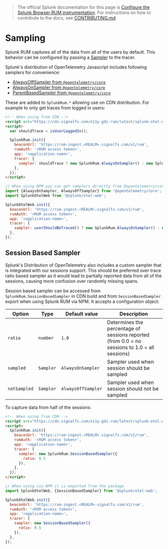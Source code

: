 > The official Splunk documentation for this page is [Configure the Splunk Browser RUM instrumentation](https://quickdraw.splunk.com/redirect/?product=Observability&location=github.rum.configuration&version=current). For instructions on how to contribute to the docs, see [CONTRIBUTING.md](../CONTRIBUTING.md#documentation).

# Sampling

Splunk RUM captures all of the data from all of the users by default. This behavior can be configured by passing a [Sampler](https://github.com/open-telemetry/opentelemetry-js-api/blob/main/src/trace/Sampler.ts) to the tracer.

Splunk's distribution of OpenTelemetry Javascript includes following samplers for convenience:

* [AlwaysOffSampler from `@opentelemetry/core`](https://github.com/open-telemetry/opentelemetry-js/blob/main/packages/opentelemetry-core/src/trace/sampler/AlwaysOffSampler.ts)
* [AlwaysOnSampler from `@opentelemetry/core`](https://github.com/open-telemetry/opentelemetry-js/blob/main/packages/opentelemetry-core/src/trace/sampler/AlwaysOnSampler.ts)
* [ParentBasedSampler from `@opentelemetry/core`](https://github.com/open-telemetry/opentelemetry-js/blob/main/packages/opentelemetry-core/src/trace/sampler/ParentBasedSampler.ts)

These are added to `SplunkRum.*` allowing use on CDN distribution. For example to only get traces from logged in users:

```html
<!-- When using from CDN -->
<script src="https://cdn.signalfx.com/o11y-gdi-rum/latest/splunk-otel-web.js" crossorigin="anonymous"></script>
<script>
  var shouldTrace = isUserLoggedIn();

  SplunkRum.init({
    beaconUrl: 'https://rum-ingest.<REALM>.signalfx.com/v1/rum',
    rumAuth: '<RUM access token>',
    app: '<application-name>',
    tracer: {
      sampler: shouldTrace ? new SplunkRum.AlwaysOnSampler() : new SplunkRum.AlwaysOffSampler(),
    },
  });
</script>
```

```js
// When using NPM you can get samplers directly from @opentelemetry/core
import {AlwaysOnSampler, AlwaysOffSampler} from '@opentelemetry/core';
import SplunkOtelWeb from '@splunk/otel-web';

SplunkOtelWeb.init({
  beaconUrl: 'https://rum-ingest.<REALM>.signalfx.com/v1/rum',
  rumAuth: '<RUM access token>',
  app: '<application-name>',
  tracer: {
    sampler: userShouldBeTraced() ? new SplunkRum.AlwaysOnSampler() : new SplunkRum.AlwaysOffSampler(),
  },
});
```

## Session Based Sampler

Splunk's Distribution of OpenTelemetry also includes a custom sampler that is integrated with our sessions support. This should be preferred over trace ratio based sampler as it would lead to partially reported data from all of the sessions, causing more confusion over randomly missing spans.

Session based sampler can be accessed from `SplunkRum.SessionBasedSampler` in CDN build and from `SessionBasedSampler` export when using Splunk RUM via NPM. It accepts a configuration object:

|Option|Type|Default value|Description|
|---|---|---|---|
|`ratio`|`number`|`1.0`|Determines the percentage of sessions reported (from 0.0 = no sessions to 1.0 = all sessions)|
|`sampled`|`Sampler`|`AlwaysOnSampler`|Sampler used when session should be sampled|
|`notSampled`|`Sampler`|`AlwaysOffSampler`|Sampler used when session should not be sampled|

To capture data from half of the sessions:

```html
<!-- When using from CDN -->
<script src="https://cdn.signalfx.com/o11y-gdi-rum/latest/splunk-otel-web.js" crossorigin="anonymous"></script>
<script>
  SplunkRum.init({
    beaconUrl: 'https://rum-ingest.<REALM>.signalfx.com/v1/rum',
    rumAuth: '<RUM access token>',
    app: '<application-name>',
    tracer: {
      sampler: new SplunkRum.SessionBasedSampler({
        ratio: 0.5
      }),
    },
  });
</script>
```

```js
// When using via NPM it is exported from the package
import SplunkOtelWeb, {SessionBasedSampler} from '@splunk/otel-web';

SplunkOtelWeb.init({
  beaconUrl: 'https://rum-ingest.<REALM>.signalfx.com/v1/rum',
  rumAuth: '<RUM access token>',
  app: '<application-name>',
  tracer: {
    sampler: new SessionBasedSampler({
      ratio: 0.5
    }),
  },
});
```
